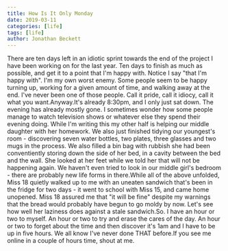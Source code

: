 ```yaml
---
title: How Is It Only Monday 
date: 2019-03-11
categories: [life]
tags: [life]
author: Jonathan Beckett
---
```


There are ten days left in an idiotic sprint towards the end of the project I have been working on for the last year. Ten days to finish as much as possible, and get it to a point that I'm happy with. Notice I say "that I'm happy with". I'm my own worst enemy. Some people seem to be happy turning up, working for a given amount of time, and walking away at the end. I've never been one of those people. Call it pride, call it idiocy, call it what you want.Anyway.It's already 8:30pm, and I only just sat down. The evening has already mostly gone. I sometimes wonder how some people manage to watch television shows or whatever else they spend their evening doing. While I'm writing this my other half is helping our middle daughter with her homework. We also just finished tidying our youngest's room - discovering seven water bottles, two plates, three glasses and two mugs in the process. We also filled a bin bag with rubbish she had been conventiently storing down the side of her bed, in a cavity between the bed and the wall. She looked at her feet while we told her that will not be happening again. We haven't even tried to look in our middle girl's bedroom - there are probably new life forms in there.While all of the above unfolded, Miss 18 quietly walked up to me with an uneaten sandwich that's been in the fridge for two days - it went to school with Miss 15, and came home unopened. Miss 18 assured me that "it will be fine" despite my warnings that the bread would probably have begun to go moldy by now. Let's see how well her laziness does against a stale sandwich.So. I have an hour or two to myself. An hour or two to try and erase the cares of the day. An hour or two to forget about the time and then discover it's 1am and I have to be up in five hours. We all know I've never done THAT before.If you see me online in a couple of hours time, shout at me.